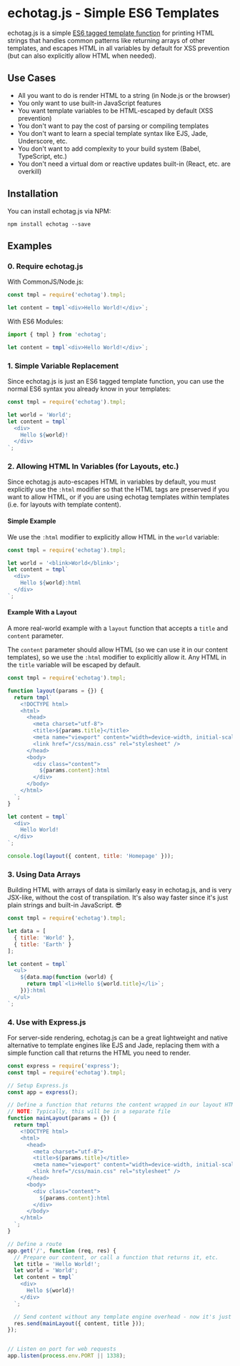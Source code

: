 # echotag.js - Simple ES6 Templates

echotag.js is a simple [ES6 tagged template
function](https://ponyfoo.com/articles/es6-template-strings-in-depth) for
printing HTML strings that handles common patterns like returning arrays of
other templates, and escapes HTML in all variables by default for XSS
prevention (but can also explicitly allow HTML when needed).

## Use Cases

 * All you want to do is render HTML to a string (in Node.js or the browser)
 * You only want to use built-in JavaScript features
 * You want template variables to be HTML-escaped by default (XSS prevention)
 * You don't want to pay the cost of parsing or compiling templates
 * You don't want to learn a special template syntax like EJS, Jade, Underscore, etc.
 * You don't want to add complexity to your build system (Babel, TypeScript, etc.)
 * You don't need a virtual dom or reactive updates built-in (React, etc. are overkill)

## Installation

You can install echotag.js via NPM:

```
npm install echotag --save
```

## Examples

### 0. Require echotag.js

With CommonJS/Node.js:

```javascript
const tmpl = require('echotag').tmpl;

let content = tmpl`<div>Hello World!</div>`;
```

With ES6 Modules:

```javascript
import { tmpl } from 'echotag';

let content = tmpl`<div>Hello World!</div>`;
```

### 1. Simple Variable Replacement

Since echotag.js is just an ES6 tagged template function, you can use the normal
ES6 syntax you already know in your templates:

```javascript
const tmpl = require('echotag').tmpl;

let world = 'World';
let content = tmpl`
  <div>
    Hello ${world}!
  </div>
`;
```

### 2. Allowing HTML In Variables (for Layouts, etc.)

Since echotag.js auto-escapes HTML in variables by default, you must explicitly
use the `:html` modifier so that the HTML tags are preserved if you want to
allow HTML, or if you are using echotag templates within templates (i.e. for
layouts with template content).

#### Simple Example

We use the `:html` modifier to explicitly allow HTML in the `world` variable:

```javascript
const tmpl = require('echotag').tmpl;

let world = '<blink>World</blink>';
let content = tmpl`
  <div>
    Hello ${world}:html
  </div>
`;
```

#### Example With a Layout

A more real-world example with a `layout` function that accepts a `title` and
`content` parameter.

The `content` parameter should allow HTML (so we can use it in our content
templates), so we use the `:html` modifier to explicitly allow it. Any HTML in
the `title` variable will be escaped by default.

```javascript
const tmpl = require('echotag').tmpl;

function layout(params = {}) {
  return tmpl`
    <!DOCTYPE html>
    <html>
      <head>
        <meta charset="utf-8">
        <title>${params.title}</title>
        <meta name="viewport" content="width=device-width, initial-scale=1.0, maximum-scale=1.0">
        <link href="/css/main.css" rel="stylesheet" />
      </head>
      <body>
        <div class="content">
          ${params.content}:html
        </div>
      </body>
    </html>
  `;
}

let content = tmpl`
  <div>
    Hello World!
  </div>
`;

console.log(layout({ content, title: 'Homepage' }));
```

### 3. Using Data Arrays

Building HTML with arrays of data is similarly easy in echotag.js, and is very
JSX-like, without the cost of transpilation. It's also way faster since it's
just plain strings and built-in JavaScript. 😎

```javascript
const tmpl = require('echotag').tmpl;

let data = [
  { title: 'World' },
  { title: 'Earth' }
];

let content = tmpl`
  <ul>
    ${data.map(function (world) {
      return tmpl`<li>Hello ${world.title}</li>`;
    })}:html
  </ul>
`;
```

### 4. Use with Express.js

For server-side rendering, echotag.js can be a great lightweight and native
alternative to template engines like EJS and Jade, replacing them with a simple
function call that returns the HTML you need to render.

```javascript
const express = require('express');
const tmpl = require('echotag').tmpl;

// Setup Express.js
const app = express();

// Define a function that returns the content wrapped in our layout HTML markup
// NOTE: Typically, this will be in a separate file
function mainLayout(params = {}) {
  return tmpl`
    <!DOCTYPE html>
    <html>
      <head>
        <meta charset="utf-8">
        <title>${params.title}</title>
        <meta name="viewport" content="width=device-width, initial-scale=1.0, maximum-scale=1.0">
        <link href="/css/main.css" rel="stylesheet" />
      </head>
      <body>
        <div class="content">
          ${params.content}:html
        </div>
      </body>
    </html>
  `;
}

// Define a route
app.get('/', function (req, res) {
  // Prepare our content, or call a function that returns it, etc.
  let title = 'Hello World!';
  let world = 'World';
  let content = tmpl`
    <div>
      Hello ${world}!
    </div>
  `;

  // Send content without any template engine overhead - now it's just a simple function call
  res.send(mainLayout({ content, title }));
});


// Listen on port for web requests
app.listen(process.env.PORT || 1338);
```

